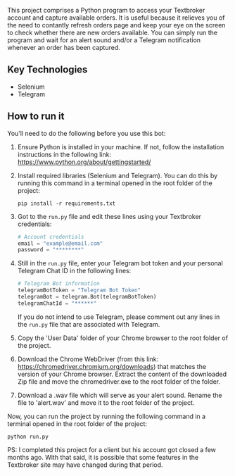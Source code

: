 This project comprises a Python program to access your
Textbroker account and capture available orders. It is
useful because it relieves you of the need to contantly
refresh orders page and keep your eye on the screen to check
whether there are new orders available. You can simply run
the program and wait for an alert sound and/or a Telegram
notification whenever an order has been captured.

## Key Technologies

-   Selenium
-   Telegram

## How to run it

You'll need to do the following before you use this bot:

1. Ensure Python is installed in your machine. If not,
   follow the installation instructions in the following
   link: https://www.python.org/about/gettingstarted/
2. Install required libraries (Selenium and Telegram). You
   can do this by running this command in a terminal opened
   in the root folder of the project:

    ```
    pip install -r requirements.txt

    ```

3. Got to the `run.py` file and edit these lines using your
   Textbroker credentials:

    ```python
    # Account credentials
    email = "example@email.com"
    password = "********"

    ```

4. Still in the `run.py` file, enter your Telegram bot token
   and your personal Telegram Chat ID in the following
   lines:

    ```python
    # Telegram Bot information
    telegramBotToken = "Telegram Bot Token"
    telegramBot = telegram.Bot(telegramBotToken)
    telegramChatId = "******"
    ```

    If you do not intend to use Telegram, please comment out
    any lines in the `run.py` file that are associated with
    Telegram.

5. Copy the 'User Data' folder of your Chrome browser to the
   root folder of the project.
6. Download the Chrome WebDriver (from this link:
   https://chromedriver.chromium.org/downloads) that matches
   the version of your Chrome browser. Extract the content
   of the downloaded Zip file and move the chromedriver.exe
   to the root folder of the folder.
7. Download a .wav file which will serve as your alert
   sound. Rename the file to 'alert.wav' and move it to the
   root folder of the project.

Now, you can run the project by running the following
command in a terminal opened in the root folder of the
project:

```
python run.py
```

PS: I completed this project for a client but his account
got closed a few months ago. With that said, it is possible
that some features in the Textbroker site may have changed
during that period.
